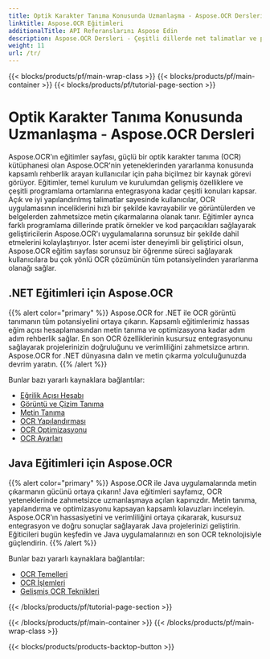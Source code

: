 ```yaml
---
title: Optik Karakter Tanıma Konusunda Uzmanlaşma - Aspose.OCR Dersleri
linktitle: Aspose.OCR Eğitimleri
additionalTitle: API Referanslarını Aspose Edin
description: Aspose.OCR Dersleri - Çeşitli dillerde net talimatlar ve pratik örneklerle optik karakter tanıma konusunda uzmanlaşmak için başvurulacak kaynağınız.
weight: 11
url: /tr/
---
```


{{< blocks/products/pf/main-wrap-class >}}
{{< blocks/products/pf/main-container >}}
{{< blocks/products/pf/tutorial-page-section >}}

# Optik Karakter Tanıma Konusunda Uzmanlaşma - Aspose.OCR Dersleri


Aspose.OCR'ın eğitimler sayfası, güçlü bir optik karakter tanıma (OCR) kütüphanesi olan Aspose.OCR'nin yeteneklerinden yararlanma konusunda kapsamlı rehberlik arayan kullanıcılar için paha biçilmez bir kaynak görevi görüyor. Eğitimler, temel kurulum ve kurulumdan gelişmiş özelliklere ve çeşitli programlama ortamlarına entegrasyona kadar çeşitli konuları kapsar. Açık ve iyi yapılandırılmış talimatlar sayesinde kullanıcılar, OCR uygulamasının inceliklerini hızlı bir şekilde kavrayabilir ve görüntülerden ve belgelerden zahmetsizce metin çıkarmalarına olanak tanır. Eğitimler ayrıca farklı programlama dillerinde pratik örnekler ve kod parçacıkları sağlayarak geliştiricilerin Aspose.OCR'ı uygulamalarına sorunsuz bir şekilde dahil etmelerini kolaylaştırıyor. İster acemi ister deneyimli bir geliştirici olsun, Aspose.OCR eğitim sayfası sorunsuz bir öğrenme süreci sağlayarak kullanıcılara bu çok yönlü OCR çözümünün tüm potansiyelinden yararlanma olanağı sağlar.

## .NET Eğitimleri için Aspose.OCR
{{% alert color="primary" %}}
Aspose.OCR for .NET ile OCR görüntü tanımanın tüm potansiyelini ortaya çıkarın. Kapsamlı eğitimlerimiz hassas eğim açısı hesaplamasından metin tanıma ve optimizasyona kadar adım adım rehberlik sağlar. En son OCR özelliklerinin kusursuz entegrasyonunu sağlayarak projelerinizin doğruluğunu ve verimliliğini zahmetsizce artırın. Aspose.OCR for .NET dünyasına dalın ve metin çıkarma yolculuğunuzda devrim yaratın.
{{% /alert %}}

Bunlar bazı yararlı kaynaklara bağlantılar:
 
- [Eğrilik Açısı Hesabı](./net/skew-angle-calculation/)
- [Görüntü ve Çizim Tanıma](./net/image-and-drawing-recognition/)
- [Metin Tanıma](./net/text-recognition/)
- [OCR Yapılandırması](./net/ocr-configuration/)
- [OCR Optimizasyonu](./net/ocr-optimization/)
- [OCR Ayarları](./net/ocr-settings/)


## Java Eğitimleri için Aspose.OCR
{{% alert color="primary" %}}
Aspose.OCR ile Java uygulamalarında metin çıkarmanın gücünü ortaya çıkarın! Java eğitimleri sayfamız, OCR yeteneklerinde zahmetsizce uzmanlaşmaya açılan kapınızdır. Metin tanıma, yapılandırma ve optimizasyonu kapsayan kapsamlı kılavuzları inceleyin. Aspose.OCR'ın hassasiyetini ve verimliliğini ortaya çıkararak, kusursuz entegrasyon ve doğru sonuçlar sağlayarak Java projelerinizi geliştirin. Eğiticileri bugün keşfedin ve Java uygulamalarınızı en son OCR teknolojisiyle güçlendirin.
{{% /alert %}}

Bunlar bazı yararlı kaynaklara bağlantılar:
 
- [OCR Temelleri](./java/ocr-basics/)
- [OCR İşlemleri](./java/ocr-operations/)
- [Gelişmiş OCR Teknikleri](./java/advanced-ocr-techniques/)




{{< /blocks/products/pf/tutorial-page-section >}}

{{< /blocks/products/pf/main-container >}}
{{< /blocks/products/pf/main-wrap-class >}}

{{< blocks/products/products-backtop-button >}}
